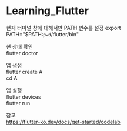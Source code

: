 # Learning_Flutter

현재 터미널 창에 대해서만 PATH 변수를 설정
export PATH="$PATH:`pwd`/flutter/bin"

현 상태 확인 <br>
flutter doctor

앱 생성  <br>
flutter create A <br>
cd A

앱 실행 <br>
flutter devices <br>
flutter run <br>

참고 <br>
https://flutter-ko.dev/docs/get-started/codelab
